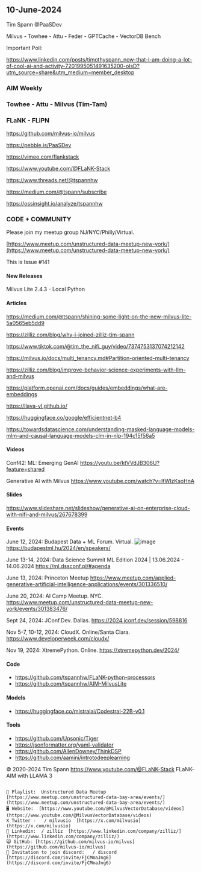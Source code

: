 ## 10-June-2024
Tim Spann @PaaSDev


Milvus - Towhee - Attu - Feder - GPTCache - VectorDB Bench

Important Poll:

https://www.linkedin.com/posts/timothyspann_now-that-i-am-doing-a-lot-of-cool-ai-and-activity-7201995051491635200-olsD?utm_source=share&utm_medium=member_desktop

### AIM Weekly
### Towhee - Attu - Milvus (Tim-Tam)
### FLaNK - FLiPN

https://github.com/milvus-io/milvus

https://pebble.is/PaaSDev

https://vimeo.com/flankstack

https://www.youtube.com/@FLaNK-Stack

https://www.threads.net/@tspannhw

https://medium.com/@tspann/subscribe

https://ossinsight.io/analyze/tspannhw


### CODE + COMMUNITY

Please join my meetup group NJ/NYC/Philly/Virtual. 

[https://www.meetup.com/unstructured-data-meetup-new-york/](https://www.meetup.com/unstructured-data-meetup-new-york/)


This is Issue #141


#### New Releases

Milvus Lite 2.4.3 - Local Python



#### Articles

https://medium.com/@tspann/shining-some-light-on-the-new-milvus-lite-5a0565eb5dd9

https://zilliz.com/blog/why-i-joined-zilliz-tim-spann

https://www.tiktok.com/@tim_the_nifi_guy/video/7374753137074212142

https://milvus.io/docs/multi_tenancy.md#Partition-oriented-multi-tenancy

https://zilliz.com/blog/improve-behavior-science-experiments-with-llm-and-milvus

https://platform.openai.com/docs/guides/embeddings/what-are-embeddings

https://llava-vl.github.io/

https://huggingface.co/google/efficientnet-b4

https://towardsdatascience.com/understanding-masked-language-models-mlm-and-causal-language-models-clm-in-nlp-194c15f56a5



#### Videos

Conf42: ML: Emerging GenAI
https://youtu.be/ktVVdJB306U?feature=shared

Generative AI with Milvus
https://www.youtube.com/watch?v=IfWIzKsoHnA


#### Slides

https://www.slideshare.net/slideshow/generative-ai-on-enterprise-cloud-with-nifi-and-milvus/267678399




#### Events


June 12, 2024: Budapest Data + ML Forum. Virtual.
![image](https://github.com/tspannhw/FLiPStackWeekly/assets/18673814/f7c24719-5ab8-4b4f-87c5-26802234e3f0)
https://budapestml.hu/2024/en/speakers/

June 13-14, 2024: Data Science Summit ML Edition 2024 | 13.06.2024 - 14.06.2024
https://ml.dssconf.pl/#agenda

June 13, 2024:  Princeton Meetup
https://www.meetup.com/applied-generative-artificial-intelligence-applications/events/301336510/

June 20, 2024:  AI Camp Meetup.   NYC.
https://www.meetup.com/unstructured-data-meetup-new-york/events/301383476/

Sept 24, 2024:  JConf.Dev. Dallas.
https://2024.jconf.dev/session/598816

Nov 5-7, 10-12, 2024:  CloudX.  Online/Santa Clara. https://www.developerweek.com/cloudx/

Nov 19, 2024: XtremePython. Online.
https://xtremepython.dev/2024/


#### Code

* https://github.com/tspannhw/FLaNK-python-processors
* https://github.com/tspannhw/AIM-MilvusLite

#### Models

* https://huggingface.co/mistralai/Codestral-22B-v0.1

#### Tools

* https://github.com/Upsonic/Tiger
* https://jsonformatter.org/yaml-validator
* https://github.com/AllenDowney/ThinkDSP
* https://github.com/aamini/introtodeeplearning


&copy; 2020-2024 Tim Spann  https://www.youtube.com/@FLaNK-Stack
FLaNK-AIM with LLAMA 3

~~~~~~~~~~~~~~~ CONNECT ~~~~~~~~~~~~~~~

🎥 Playlist:  Unstructured Data Meetup  [https://www.meetup.com/unstructured-data-bay-area/events/](https://www.meetup.com/unstructured-data-bay-area/events/)
🖥️ Website:  [https://www.youtube.com/@MilvusVectorDatabase/videos](https://www.youtube.com/@MilvusVectorDatabase/videos)
X Twitter -   / milvusio  [https://x.com/milvusio](https://x.com/milvusio)
🔗 Linkedin:  / zilliz  [https://www.linkedin.com/company/zilliz/](https://www.linkedin.com/company/zilliz/)
😺 GitHub: [https://github.com/milvus-io/milvus](https://github.com/milvus-io/milvus)
🦾 Invitation to join discord:   / discord  [https://discord.com/invite/FjCMmaJng6](https://discord.com/invite/FjCMmaJng6)
